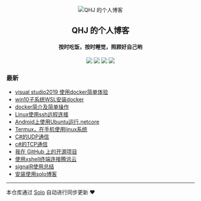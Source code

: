 <p align="center"><img alt="QHJ 的个人博客" src="https://static.b3log.org/images/brand/solo-32.png"></p><h2 align="center">
QHJ 的个人博客
</h2>

<h4 align="center">按时吃饭，按时睡觉，照顾好自己哟</h4>
<p align="center"><a title="QHJ 的个人博客" target="_blank" href="https://github.com/quhuijia/solo-blog"><img src="https://img.shields.io/github/last-commit/quhuijia/solo-blog.svg?style=flat-square&color=FF9900"></a>
<a title="GitHub repo size in bytes" target="_blank" href="https://github.com/quhuijia/solo-blog"><img src="https://img.shields.io/github/repo-size/quhuijia/solo-blog.svg?style=flat-square"></a>
<a title="Solo Version" target="_blank" href="https://github.com/88250/solo/releases"><img src="https://img.shields.io/badge/solo-3.6.7-f1e05a.svg?style=flat-square&color=blueviolet"></a>
<a title="Hits" target="_blank" href="https://github.com/88250/hits"><img src="https://hits.b3log.org/quhuijia/solo-blog.svg"></a></p>

### 最新

* [visual studio2019 使用docker简单体验](https://orzwizard.vip/articles/2019/12/03/1575361273269.html)
* [win10子系统WSL安装docker](https://orzwizard.vip/articles/2019/12/03/1575359168587.html)
* [docker简介及简单操作](https://orzwizard.vip/articles/2019/11/28/1574931189209.html)
* [Linux使用ssh远程连接](https://orzwizard.vip/articles/2019/11/28/1574913755406.html)
* [Android上使用Ubuntu运行.netcore](https://orzwizard.vip/articles/2019/11/27/1574846061212.html)
* [Termux，在手机使用linux系统](https://orzwizard.vip/articles/2019/11/27/1574844012283.html)
* [C#的UDP通信](https://orzwizard.vip/articles/2019/11/26/1574751415292.html)
* [c#的TCP通信](https://orzwizard.vip/articles/2019/11/25/1574678060292.html)
* [我在 GitHub 上的开源项目](https://orzwizard.vip/my-github-repos)
* [使用xshell终端连接腾讯云](https://orzwizard.vip/articles/2019/11/20/1574231665415.html)
* [signalR使用总结](https://orzwizard.vip/articles/2019/11/18/1574054180349.html)
* [安装使用solo博客](https://orzwizard.vip/articles/2019/11/18/1574043748049.html)



---

本仓库通过 [Solo](https://github.com/88250/solo) 自动进行同步更新 ❤️ 